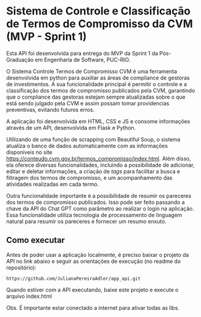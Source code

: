 # Sistema de Controle e Classificação de Termos de Compromisso da CVM (MVP - Sprint 1) 

Esta API foi desenvolvida para entrega do MVP da Sprint 1 da Pós-Graduação em Engenharia de Software, PUC-RIO. 

O Sistema Controle Termos de Compromisso CVM é uma ferramenta desenvolvida em python para auxiliar as áreas de compliance de gestoras de investimentos. A sua funcionalidade principal é permitir o controle e a classificação dos termos de compromisso publicados pela CVM, garantindo que o compliance das gestoras estejam sempre atualizadas sobre o que está sendo julgado pela CVM e assim possam tomar providencias preventivas, evitando futuros erros.

A aplicação foi desenvolvida em HTML, CSS e JS e consome informações através de um API, desenvolvida em Flask e Python.

Utilizando de uma função de scrapping com Beautiful Soup, o sistema atualiza o banco de dados automaticamente com as informações disponíveis no site https://conteudo.cvm.gov.br/termos_compromisso/index.html. Além disso, ela oferece diversas funcionalidades, incluindo a possibilidade de adicionar, editar e deletar informações, a criação de _tags_ para facilitar a busca e filtragem dos termos de compromisso, e um acompanhamento das atividades realizadas em cada termo.

Outra funcionalidade importante é a possibilidade de resumir os pareceres dos termos de compromisso publicados. Isso pode ser feito passando a chave da API do Chat GPT como parâmetro ao realizar o login na aplicação. Essa funcionalidade utiliza tecnologia de processamento de linguagem natural para resumir os pareceres e fornecer um resumo enxuto.

## Como executar

Antes de poder usar a aplicação localmente, é preciso baixar o projeto da API no link abaixo e seguir as orientações de execução (no readme do repositório):

```
https://github.com/JulianaPereiraAdler/app_api.git
```

Quando estiver com a API executando, baixe este projeto e execute o arquivo index.html

Obs. É importante estar conectado a internet para ativar todas as libs.
